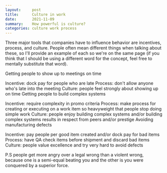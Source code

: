 ```yaml
---
layout:     post
title:      Culture in work
date:       2021-11-09
summary:    How powerful is culture?
categories: culture work process
---
```


Three major tools that companies have to influence behavior are incentives, process, and culture. People often mean different things when talking about these, so I'll provide an example of each so we're on the same page (if you think that I should be using a different word for the concept, feel free to mentally substitute that word).

Getting people to show up to meetings on time

Incentive: dock pay for people who are late
Process: don't allow anyone who's late into the meeting
Culture: people feel strongly about showing up on time
Getting people to build complex systems

Incentive: require complexity in promo criteria
Process: make process for creating or executing on a work item so heavyweight that people stop doing simple work
Culture: people enjoy building complex systems and/or building complex systems results in respect from peers and/or prestige
Avoiding manufacturing defects

Incentive: pay people per good item created and/or dock pay for bad items
Process: have QA check items before shipment and discard bad items
Culture: people value excellence and try very hard to avoid defects

P.S people get more angry over a legal wrong than a violent wrong, because one is a semi-equal beating you and the other is you were conquered by a superior force.
